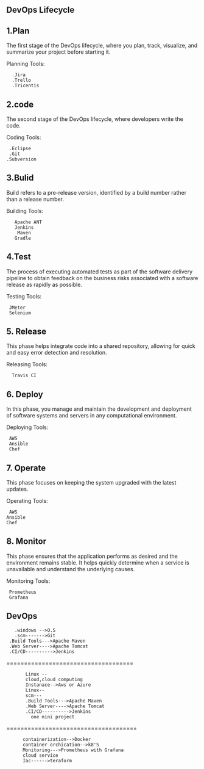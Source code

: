 ## DevOps Lifecycle
## 1.Plan
The first stage of the DevOps lifecycle, where you plan, track, visualize, and summarize your project before starting it.

Planning Tools:

      .Jira
      .Trello
      .Tricentis

## 2.code

The second stage of the DevOps lifecycle, where developers write the code.

Coding Tools:

     .Eclipse
     .Git
    .Subversion

## 3.Bulid    

Build refers to a pre-release version, identified by a build number rather than a release number.

Building Tools:

       Apache ANT
       Jenkins
        Maven
       Gradle

## 4.Test
The process of executing automated tests as part of the software delivery pipeline to obtain feedback on the business risks associated with a software release as rapidly as possible.

Testing Tools:

     JMeter
     Selenium


## 5. Release
This phase helps integrate code into a shared repository, allowing for quick and easy error detection and resolution.

Releasing Tools:

      Travis CI


## 6. Deploy
In this phase, you manage and maintain the development and deployment of software systems and servers in any computational environment.

Deploying Tools:

     AWS
     Ansible
     Chef


## 7. Operate
This phase focuses on keeping the system upgraded with the latest updates.

Operating Tools:

     AWS
    Ansible
    Chef


## 8. Monitor
This phase ensures that the application performs as desired and the environment remains stable. It helps quickly determine when a service is unavailable and understand the underlying causes.

Monitoring Tools:

     Prometheus
     Grafana


## DevOps    
       .windows -->O.S
       .scm------->Git
     .Build Tools--->Apache Maven
     .Web Server---->Apache Tomcat
     .CI/CD---------->Jenkins

 ====================================

           Linux -- 
           cloud,cloud computing
           Instanace-->Aws or Azure
           Linux--
           scm---
           .Build Tools--->Apache Maven
           .Web Server---->Apache Tomcat
           .CI/CD---------->Jenkins
             one mini project
=====================================

          containerization-->Docker
          container orchication-->k8'S
          Monitoring--->Prometheus with Grafana
          cloud service
          Iac------>teraform
           